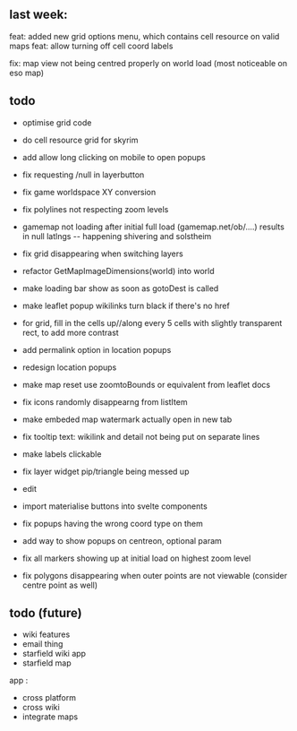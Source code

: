 ## last week:



feat: added new grid options menu, which contains cell resource on valid maps
feat: allow turning off cell coord labels

fix: map view not being centred properly on world load (most noticeable on eso map)


## todo

- optimise grid code
- do cell resource grid for skyrim


- add allow long clicking on mobile to open popups
- fix requesting /null in layerbutton
- fix game worldspace XY conversion
- fix polylines not respecting zoom levels
- gamemap not loading after initial full load (gamemap.net/ob/....) results in null latlngs -- happening shivering and solstheim
- fix grid disappearing when switching layers
- refactor GetMapImageDimensions(world) into world
- make loading bar show as soon as gotoDest is called
- make leaflet popup wikilinks turn black if there's no href
- for grid, fill in the cells up//along every 5 cells with slightly transparent rect, to add more contrast
- add permalink option in location popups
- redesign location popups
- make map reset use zoomtoBounds or equivalent from leaflet docs
- fix icons randomly disappearng from listItem
- make embeded map watermark actually open in new tab
- fix tooltip text: wikilink and detail not being put on separate lines
- make labels clickable
- fix layer widget pip/triangle being messed up
- edit
- import materialise buttons into svelte components
- fix popups having the wrong coord type on them
- add way to show popups on centreon, optional param
- fix all markers showing up at initial load on highest zoom level
- fix polygons disappearing when outer points are not viewable (consider centre point as well)

## todo (future)
- wiki features
- email thing
- starfield wiki app
- starfield map

app :
- cross platform
- cross wiki
- integrate maps